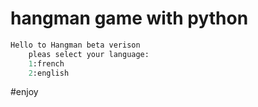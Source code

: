 # hangman game with python 

```python
Hello to Hangman beta verison
    pleas select your language:
    1:french
    2:english
```
#enjoy 
